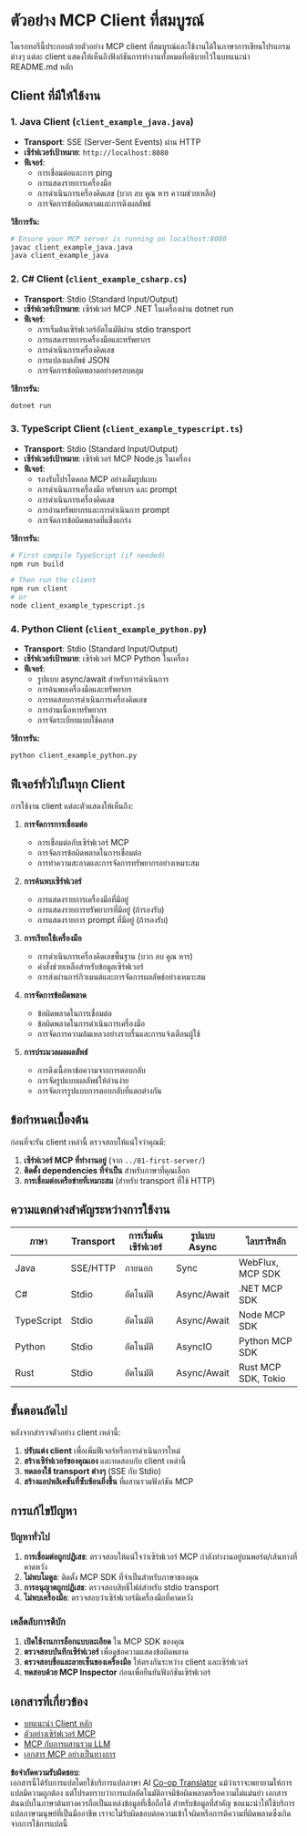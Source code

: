 <!--
CO_OP_TRANSLATOR_METADATA:
{
  "original_hash": "8358c13b5b6877e475674697cdc1a904",
  "translation_date": "2025-08-18T14:37:35+00:00",
  "source_file": "03-GettingStarted/02-client/complete_examples.md",
  "language_code": "th"
}
-->
# ตัวอย่าง MCP Client ที่สมบูรณ์

ไดเรกทอรีนี้ประกอบด้วยตัวอย่าง MCP client ที่สมบูรณ์และใช้งานได้ในภาษาการเขียนโปรแกรมต่างๆ แต่ละ client แสดงให้เห็นถึงฟังก์ชันการทำงานทั้งหมดที่อธิบายไว้ในบทแนะนำ README.md หลัก

## Client ที่มีให้ใช้งาน

### 1. Java Client (`client_example_java.java`)

- **Transport**: SSE (Server-Sent Events) ผ่าน HTTP
- **เซิร์ฟเวอร์เป้าหมาย**: `http://localhost:8080`
- **ฟีเจอร์**:
  - การเชื่อมต่อและการ ping
  - การแสดงรายการเครื่องมือ
  - การดำเนินการเครื่องคิดเลข (บวก ลบ คูณ หาร ความช่วยเหลือ)
  - การจัดการข้อผิดพลาดและการดึงผลลัพธ์

**วิธีการรัน:**

```bash
# Ensure your MCP server is running on localhost:8080
javac client_example_java.java
java client_example_java
```

### 2. C# Client (`client_example_csharp.cs`)

- **Transport**: Stdio (Standard Input/Output)
- **เซิร์ฟเวอร์เป้าหมาย**: เซิร์ฟเวอร์ MCP .NET ในเครื่องผ่าน dotnet run
- **ฟีเจอร์**:
  - การเริ่มต้นเซิร์ฟเวอร์อัตโนมัติผ่าน stdio transport
  - การแสดงรายการเครื่องมือและทรัพยากร
  - การดำเนินการเครื่องคิดเลข
  - การแปลงผลลัพธ์ JSON
  - การจัดการข้อผิดพลาดอย่างครอบคลุม

**วิธีการรัน:**

```bash
dotnet run
```

### 3. TypeScript Client (`client_example_typescript.ts`)

- **Transport**: Stdio (Standard Input/Output)
- **เซิร์ฟเวอร์เป้าหมาย**: เซิร์ฟเวอร์ MCP Node.js ในเครื่อง
- **ฟีเจอร์**:
  - รองรับโปรโตคอล MCP อย่างเต็มรูปแบบ
  - การดำเนินการเครื่องมือ ทรัพยากร และ prompt
  - การดำเนินการเครื่องคิดเลข
  - การอ่านทรัพยากรและการดำเนินการ prompt
  - การจัดการข้อผิดพลาดที่แข็งแกร่ง

**วิธีการรัน:**

```bash
# First compile TypeScript (if needed)
npm run build

# Then run the client
npm run client
# or
node client_example_typescript.js
```

### 4. Python Client (`client_example_python.py`)

- **Transport**: Stdio (Standard Input/Output)  
- **เซิร์ฟเวอร์เป้าหมาย**: เซิร์ฟเวอร์ MCP Python ในเครื่อง
- **ฟีเจอร์**:
  - รูปแบบ async/await สำหรับการดำเนินการ
  - การค้นพบเครื่องมือและทรัพยากร
  - การทดสอบการดำเนินการเครื่องคิดเลข
  - การอ่านเนื้อหาทรัพยากร
  - การจัดระเบียบแบบใช้คลาส

**วิธีการรัน:**

```bash
python client_example_python.py
```

## ฟีเจอร์ทั่วไปในทุก Client

การใช้งาน client แต่ละตัวแสดงให้เห็นถึง:

1. **การจัดการการเชื่อมต่อ**
   - การเชื่อมต่อกับเซิร์ฟเวอร์ MCP
   - การจัดการข้อผิดพลาดในการเชื่อมต่อ
   - การทำความสะอาดและการจัดการทรัพยากรอย่างเหมาะสม

2. **การค้นพบเซิร์ฟเวอร์**
   - การแสดงรายการเครื่องมือที่มีอยู่
   - การแสดงรายการทรัพยากรที่มีอยู่ (ถ้ารองรับ)
   - การแสดงรายการ prompt ที่มีอยู่ (ถ้ารองรับ)

3. **การเรียกใช้เครื่องมือ**
   - การดำเนินการเครื่องคิดเลขพื้นฐาน (บวก ลบ คูณ หาร)
   - คำสั่งช่วยเหลือสำหรับข้อมูลเซิร์ฟเวอร์
   - การส่งผ่านอาร์กิวเมนต์และการจัดการผลลัพธ์อย่างเหมาะสม

4. **การจัดการข้อผิดพลาด**
   - ข้อผิดพลาดในการเชื่อมต่อ
   - ข้อผิดพลาดในการดำเนินการเครื่องมือ
   - การจัดการความล้มเหลวอย่างราบรื่นและการแจ้งเตือนผู้ใช้

5. **การประมวลผลผลลัพธ์**
   - การดึงเนื้อหาข้อความจากการตอบกลับ
   - การจัดรูปแบบผลลัพธ์ให้อ่านง่าย
   - การจัดการรูปแบบการตอบกลับที่แตกต่างกัน

## ข้อกำหนดเบื้องต้น

ก่อนที่จะรัน client เหล่านี้ ตรวจสอบให้แน่ใจว่าคุณมี:

1. **เซิร์ฟเวอร์ MCP ที่ทำงานอยู่** (จาก `../01-first-server/`)
2. **ติดตั้ง dependencies ที่จำเป็น** สำหรับภาษาที่คุณเลือก
3. **การเชื่อมต่อเครือข่ายที่เหมาะสม** (สำหรับ transport ที่ใช้ HTTP)

## ความแตกต่างสำคัญระหว่างการใช้งาน

| ภาษา       | Transport | การเริ่มต้นเซิร์ฟเวอร์ | รูปแบบ Async | ไลบรารีหลัก          |
|------------|-----------|----------------|-------------|---------------------|
| Java       | SSE/HTTP  | ภายนอก        | Sync        | WebFlux, MCP SDK    |
| C#         | Stdio     | อัตโนมัติ     | Async/Await | .NET MCP SDK        |
| TypeScript | Stdio     | อัตโนมัติ     | Async/Await | Node MCP SDK        |
| Python     | Stdio     | อัตโนมัติ     | AsyncIO     | Python MCP SDK      |
| Rust       | Stdio     | อัตโนมัติ     | Async/Await | Rust MCP SDK, Tokio |

## ขั้นตอนถัดไป

หลังจากสำรวจตัวอย่าง client เหล่านี้:

1. **ปรับแต่ง client** เพื่อเพิ่มฟีเจอร์หรือการดำเนินการใหม่
2. **สร้างเซิร์ฟเวอร์ของคุณเอง** และทดสอบกับ client เหล่านี้
3. **ทดลองใช้ transport ต่างๆ** (SSE กับ Stdio)
4. **สร้างแอปพลิเคชันที่ซับซ้อนยิ่งขึ้น** ที่ผสานรวมฟังก์ชัน MCP

## การแก้ไขปัญหา

### ปัญหาทั่วไป

1. **การเชื่อมต่อถูกปฏิเสธ**: ตรวจสอบให้แน่ใจว่าเซิร์ฟเวอร์ MCP กำลังทำงานอยู่บนพอร์ต/เส้นทางที่คาดหวัง
2. **ไม่พบโมดูล**: ติดตั้ง MCP SDK ที่จำเป็นสำหรับภาษาของคุณ
3. **การอนุญาตถูกปฏิเสธ**: ตรวจสอบสิทธิ์ไฟล์สำหรับ stdio transport
4. **ไม่พบเครื่องมือ**: ตรวจสอบว่าเซิร์ฟเวอร์มีเครื่องมือที่คาดหวัง

### เคล็ดลับการดีบัก

1. **เปิดใช้งานการล็อกแบบละเอียด** ใน MCP SDK ของคุณ
2. **ตรวจสอบบันทึกเซิร์ฟเวอร์** เพื่อดูข้อความแสดงข้อผิดพลาด
3. **ตรวจสอบชื่อและลายเซ็นของเครื่องมือ** ให้ตรงกันระหว่าง client และเซิร์ฟเวอร์
4. **ทดสอบด้วย MCP Inspector** ก่อนเพื่อยืนยันฟังก์ชันเซิร์ฟเวอร์

## เอกสารที่เกี่ยวข้อง

- [บทแนะนำ Client หลัก](./README.md)
- [ตัวอย่างเซิร์ฟเวอร์ MCP](../../../../03-GettingStarted/01-first-server)
- [MCP กับการผสานรวม LLM](../../../../03-GettingStarted/03-llm-client)
- [เอกสาร MCP อย่างเป็นทางการ](https://modelcontextprotocol.io/)

**ข้อจำกัดความรับผิดชอบ**:  
เอกสารนี้ได้รับการแปลโดยใช้บริการแปลภาษา AI [Co-op Translator](https://github.com/Azure/co-op-translator) แม้ว่าเราจะพยายามให้การแปลมีความถูกต้อง แต่โปรดทราบว่าการแปลอัตโนมัติอาจมีข้อผิดพลาดหรือความไม่แม่นยำ เอกสารต้นฉบับในภาษาต้นทางควรถือเป็นแหล่งข้อมูลที่เชื่อถือได้ สำหรับข้อมูลที่สำคัญ ขอแนะนำให้ใช้บริการแปลภาษามนุษย์ที่เป็นมืออาชีพ เราจะไม่รับผิดชอบต่อความเข้าใจผิดหรือการตีความที่ผิดพลาดซึ่งเกิดจากการใช้การแปลนี้